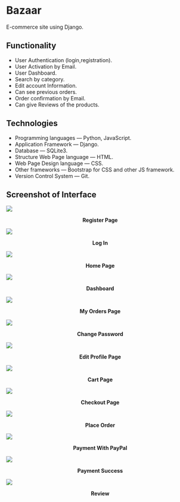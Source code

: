 # Bazaar

E-commerce site using Django.

## Functionality

* User Authentication (login,registration).
* User Activation by Email.
* User Dashboard.
* Search by category.
* Edit account Information.
* Can see previous orders.
* Order confirmation by Email.
* Can give Reviews of the products.


## Technologies

* Programming languages — Python, JavaScript.
* Application Framework — Django. 
* Database — SQLite3.
* Structure Web Page language — HTML.
* Web Page Design language — CSS.
* Other frameworks — Bootstrap for CSS and other JS framework.
* Version Control System — Git.


## Screenshot of Interface

<img src="https://github.com/RokibulHasan7/bazaar/blob/main/screenshots/register.png">
<p align="center"><b>Register Page</b></p>
<img src="https://github.com/RokibulHasan7/bazaar/blob/main/screenshots/loginpage.png">
<p align="center"><b>Log In</b></p>
<img src="https://github.com/RokibulHasan7/bazaar/blob/main/screenshots/homepage.png">
<p align="center"><b>Home Page</b></p>
<img src="https://github.com/RokibulHasan7/bazaar/blob/main/screenshots/dashboard.png">
<p align="center"><b>Dashboard</b></p>
<img src="https://github.com/RokibulHasan7/bazaar/blob/main/screenshots/my_orders.png">
<p align="center"><b>My Orders Page</b></p>
<img src="https://github.com/RokibulHasan7/bazaar/blob/main/screenshots/change_password.png">
<p align="center"><b>Change Password</b></p>
<img src="https://github.com/RokibulHasan7/bazaar/blob/main/screenshots/edit_profile.png">
<p align="center"><b>Edit Profile Page</b></p>
<img src="https://github.com/RokibulHasan7/bazaar/blob/main/screenshots/cart.png">
<p align="center"><b>Cart Page</b></p>
<img src="https://github.com/RokibulHasan7/bazaar/blob/main/screenshots/checkout.png">
<p align="center"><b>Checkout Page</b></p>
<img src="https://github.com/RokibulHasan7/bazaar/blob/main/screenshots/place_order.png">
<p align="center"><b>Place Order</b></p>
<img src="https://github.com/RokibulHasan7/bazaar/blob/main/screenshots/payment_with_paypal.png">
<p align="center"><b>Payment With PayPal</b></p>
<img src="https://github.com/RokibulHasan7/bazaar/blob/main/screenshots/payment_success.png">
<p align="center"><b>Payment Success</b></p>
<img src="https://github.com/RokibulHasan7/bazaar/blob/main/screenshots/reviewPage.png">
<p align="center"><b>Review</b></p>
